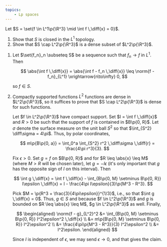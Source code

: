 ```yaml
---
topics:
    - Lp spaces
---
```


<problem>

Let $S = \set{f \in L^1\p{\R^3} \mid \int f \,\diff{x} = 0}$.

1. Show that $S$ is closed in the $L^1$ topology.
2. Show that $S \cap L^2\p{\R^3}$ is a dense subset of $L^2\p{\R^3}$.

</problem>

<solution>

1. Let $\set{f_n}_n \subseteq S$ be a sequence such that $f_n \to f$ in $L^1$. Then

    $$
    \abs{\int f \,\diff{x}}
        = \abs{\int f - f_n \,\diff{x}}
        \leq \norm{f - f_n}_{L^1} \xrightarrow{n\to\infty} 0,
    $$

    so $f \in S$.

2. Compactly supported functions $L^2$ functions are dense in $L^2\p{\R^3}$, so it suffices to prove that $S \cap L^2\p{\R^3}$ is dense for such functions.

    Let $f \in L^2\p{\R^3}$ have compact support. Set $I = \int f \,\diff{x}$ and $R > 0$ be such that the support of $f$ is contained in $B\p{0, R}$. Let $\sigma$ denote the surface measure on the unit ball $S^2$ so that $\int_{S^2} \diff\sigma = 4\pi$. Thus, by polar coordinates,

    $$
    m\p{B\p{0, a}}
        = \int_0^a \int_{S^2} r^2 \,\diff\sigma \,\diff{r}
        = \frac{4\pi r^3}{3}.
    $$

    Fix $\epsilon > 0$. Set $g = f$ on $B\p{0, R}$ and for $R \leq \abs{x} \leq M$ (where $M > R$ will be chosen later), let $g = -I\epsilon$ (it's only important that $g$ has the opposite sign of $I$ on this interval). Then

    $$
    \int g \,\diff{x}
        = \int f \,\diff{x} - \int_{B\p{0, M} \setminus B\p{0, R}} I\epsilon \,\diff{x}
        = I - \frac{4\pi I\epsilon}{3}\p{M^3 - R^3}.
    $$

    Pick $M = \p{R^3 + \frac{3}{4\pi\epsilon}}^{1/3}$, i.e., so that $\int g \,\diff{x} = 0$. Thus, $g \in S$ and because $f \in L^2\p{\R^3}$ and $g$ is bounded on $R \leq \abs{x} \leq M$, $g \in L^2\p{\R^3}$ as well. Finally,

    $$
    \begin{aligned}
        \norm{f - g}_{L^2}^2
            &= \int_{B\p{0, M} \setminus B\p{0, R}} I^2\epsilon^2 \,\diff{x} \\
            &= m\p{B\p{0, M} \setminus B\p{0, R}} I^2\epsilon^2 \\
            &= \frac{4\pi\p{M^3 - R^3}}{3} I^2\epsilon^2 \\
            &= I^2\epsilon.
    \end{aligned}
    $$

    Since $I$ is independent of $\epsilon$, we may send $\epsilon \to 0$, and that gives the claim.

</solution>

